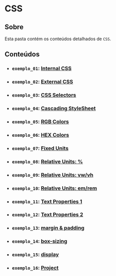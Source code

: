 # CSS

## Sobre

Esta pasta contém os conteúdos detalhados de `CSS`.

## Conteúdos

- ### `exemplo_01`: [Internal CSS](https://github.com/pullynnhah/dc-aulas/tree/main/aula_02/exemplo_01)
- ### `exemplo_02`: [External CSS](https://github.com/pullynnhah/dc-aulas/tree/main/aula_02/exemplo_02)
- ### `exemplo_03`: [CSS Selectors](https://github.com/pullynnhah/dc-aulas/tree/main/aula_03/exemplo_03)
- ### `exemplo_04`: [Cascading StyleSheet](https://github.com/pullynnhah/dc-aulas/tree/main/aula_04/exemplo_04)
- ### `exemplo_05`: [RGB Colors](https://github.com/pullynnhah/dc-aulas/tree/main/aula_03/exemplo_05)
- ### `exemplo_06`: [HEX Colors](https://github.com/pullynnhah/dc-aulas/tree/main/aula_03/exemplo_06)
- ### `exemplo_07`: [Fixed Units](https://github.com/pullynnhah/dc-aulas/tree/main/aula_03/exemplo_07)
- ### `exemplo_08`: [Relative Units: %](https://github.com/pullynnhah/dc-aulas/tree/main/aula_03/exemplo_08)
- ### `exemplo_09`: [Relative Units: vw/vh](https://github.com/pullynnhah/dc-aulas/tree/main/aula_03/exemplo_09)
- ### `exemplo_10`: [Relative Units: em/rem](https://github.com/pullynnhah/dc-aulas/tree/main/aula_03/exemplo_10)
- ### `exemplo_11`: [Text Properties 1](https://github.com/pullynnhah/dc-aulas/tree/main/aula_03/exemplo_11)
- ### `exemplo_12`: [Text Properties 2](https://github.com/pullynnhah/dc-aulas/tree/main/aula_03/exemplo_12)
- ### `exemplo_13`: [margin & padding](https://github.com/pullynnhah/dc-aulas/tree/main/aula_03/exemplo_13)
- ### `exemplo_14`: [box-sizing](https://github.com/pullynnhah/dc-aulas/tree/main/aula_03/exemplo_14)
- ### `exemplo_15`: [display](https://github.com/pullynnhah/dc-aulas/tree/main/aula_03/exemplo_15)

- ### `exemplo_16`: [Project](https://github.com/pullynnhah/dc-aulas/tree/main/aula_03/exemplo_16)
